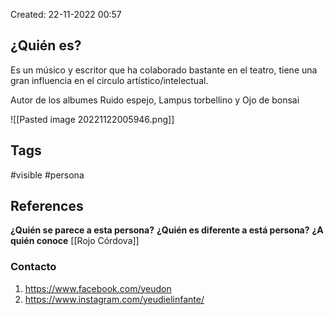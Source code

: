 Created: 22-11-2022 00:57

## <span class="pink"> **¿Quién es?** </span>
Es un músico y escritor que ha colaborado bastante en el teatro, tiene una gran influencia en el circulo artístico/intelectual.

Autor de los albumes Ruido espejo, Lampus torbellino y Ojo de bonsai

![[Pasted image 20221122005946.png]]

## <span class="orange"> **Tags**</span>
<span class="tag"> #visible</span>  <span class="tag"> #persona</span>

## <span class="green"> **References**</span>
<span class="blue"> **¿Quién se parece a esta persona?** </span>
<span class="blue"> **¿Quién es diferente a está persona?** </span>
<span class="blue"> **¿A quién conoce** </span>
[[Rojo Córdova]]

### <span class="purple"> **Contacto**</span>
1. https://www.facebook.com/yeudon
2. https://www.instagram.com/yeudielinfante/